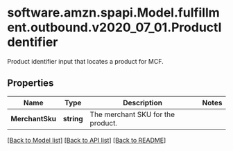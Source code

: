 # software.amzn.spapi.Model.fulfillment.outbound.v2020_07_01.ProductIdentifier
Product identifier input that locates a product for MCF.

## Properties

Name | Type | Description | Notes
------------ | ------------- | ------------- | -------------
**MerchantSku** | **string** | The merchant SKU for the product. | 

[[Back to Model list]](../README.md#documentation-for-models) [[Back to API list]](../README.md#documentation-for-api-endpoints) [[Back to README]](../README.md)

